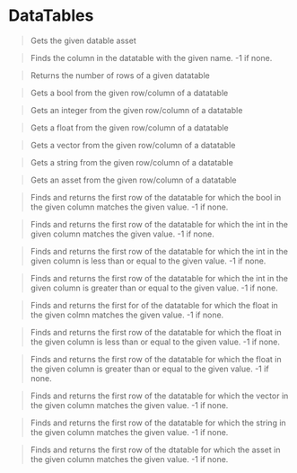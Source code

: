 # DataTables

> Gets the given datable asset

> Finds the column in the datatable with the given name. -1 if none.

> Returns the number of rows of a given datatable

> Gets a bool from the given row/column of a datatable

> Gets an integer from the given row/column of a datatable

> Gets a float from the given row/column of a datatable

> Gets a vector from the given row/column of a datatable

> Gets a string from the given row/column of a datatable

> Gets an asset from the given row/column of a datatable

> Finds and returns the first row of the datatable for which the bool in
> the given column matches the given value. -1 if none.

> Finds and returns the first row of the datatable for which the int in
> the given column matches the given value. -1 if none.

> Finds and returns the first row of the datatable for which the int in
> the given column is less than or equal to the given value. -1 if none.

> Finds and returns the first row of the datatable for which the int in
> the given column is greater than or equal to the given value. -1 if
> none.

> Finds and returns the first for of the datatable for which the float
> in the given colmn matches the given value. -1 if none.

> Finds and returns the first row of the datatable for which the float
> in the given column is less than or equal to the given value. -1 if
> none.

> Finds and returns the first row of the datatable for which the float
> in the given column is greater than or equal to the given value. -1 if
> none.

> Finds and returns the first row of the datatable for which the vector
> in the given column matches the given value. -1 if none.

> Finds and returns the first row of the datatable for which the string
> in the given column matches the given value. -1 if none.

> Finds and returns the first row of the dtatable for which the asset in
> the given column matches the given value. -1 if none.
